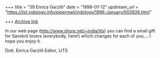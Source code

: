 +++
title = "39 Enrica Garzilli"
date = "1996-01-12"
upstream_url = "https://list.indology.info/pipermail/indology/1996-January/003926.html"

+++
[Archive link](https://list.indology.info/pipermail/indology/1996-January/003926.html)

In our web page (http://www.shore.net/~india/ijts) you can find a small
gift for Sanskrit lovers (everybody, here!) which changes for each of
you.... 
I hope you enjoy it.

Dott. Enrica Garzilli
Editor, IJTS 









